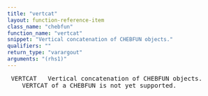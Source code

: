 ```yaml
---
title: "vertcat"
layout: function-reference-item
class_name: "chebfun"
function_name: "vertcat"
snippet: "Vertical concatenation of CHEBFUN objects."
qualifiers: ""
return_type: "varargout"
arguments: "(rhs1)"
---
```


<pre class="help-text"> VERTCAT   Vertical concatenation of CHEBFUN objects.
    VERTCAT of a CHEBFUN is not yet supported.
</pre>